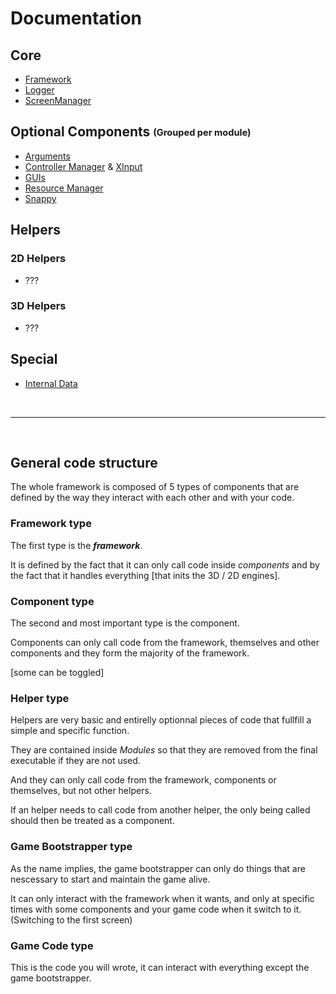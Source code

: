 # Documentation
## Core
* [Framework](Framework.md)
* [Logger](Logger.md)
* [ScreenManager](ScreenManager.md)

## Optional Components <sub><sup>(Grouped per module)</sup></sub>
* [Arguments](Arguments.md)
* [Controller Manager](ControllerManager.md) & [XInput](XInput.md)
* [GUIs](GUIs.md)
* [Resource Manager](ResourceManager.md)
* [Snappy](Snappy.md)

## Helpers
### 2D Helpers
* ???

### 3D Helpers
* ???

## Special
* [Internal Data](InternalData.md)

<br>
<hr>
<br>

## General code structure

The whole framework is composed of 5 types of components that are defined by the way they interact with each other and with your code.

### Framework type

The first type is the <b><i>framework</i></b>.

It is defined by the fact that it can only call code inside *components* and by the fact that it handles everything [that inits the 3D / 2D engines].

### Component type

The second and most important type is the component.

Components can only call code from the framework, themselves and other components and they form the majority of the framework.

[some can be toggled]

### Helper type

Helpers are very basic and entirelly optionnal pieces of code that fullfill a simple and specific function.

They are contained inside *Modules* so that they are removed from the final executable if they are not used.

And they can only call code from the framework, components or themselves, but not other helpers.

If an helper needs to call code from another helper, the only being called should then be treated as a component. 

### Game Bootstrapper type

As the name implies, the game bootstrapper can only do things that are nescessary to start and maintain the game alive.

It can only interact with the framework when it wants, and only at specific times with some components and your game code when it switch to it. (Switching to the first screen)

### Game Code type

This is the code you will wrote, it can interact with everything except the game bootstrapper.
